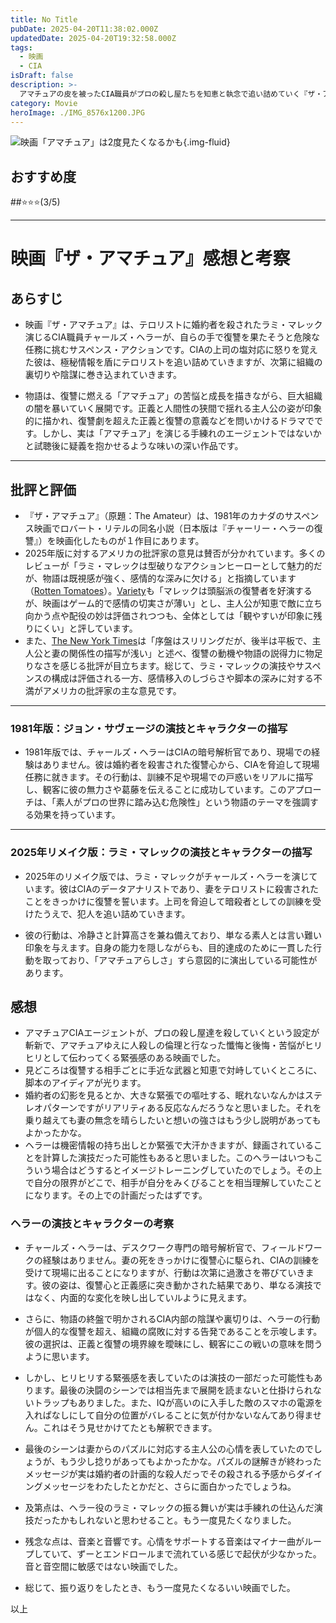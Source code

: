```yaml
---
title: No Title
pubDate: 2025-04-20T11:38:02.000Z
updatedDate: 2025-04-20T19:32:58.000Z
tags:
  - 映画
  - CIA
isDraft: false
description: >-
  アマチュアの皮を被ったCIA職員がプロの殺し屋たちを知恵と執念で追い詰めていく『ザ・アマチュア』。ラミ・マレック演じる主人公は復讐に燃える素人か、それとも冷徹に感情を演じる手練れか——観終わったあとにその“演技”の奥行きに気づいて、思わずもう一度観たくなる。ヒリヒリした緊張感が好きな人にはおすすめ。
category: Movie
heroImage: ./IMG_8576x1200.JPG
---
```


![映画「アマチュア」は2度見たくなるかも](https://object-storage.tyo2.conoha.io/v1/nc_.../blog-astro-assets/IMG_8576x1200.JPG){.img-fluid}

## おすすめ度

##⭐️⭐️⭐️(3/5)


------

# 映画『ザ・アマチュア』感想と考察

## あらすじ

- 映画『ザ・アマチュア』は、テロリストに婚約者を殺されたラミ・マレック演じるCIA職員チャールズ・ヘラーが、自らの手で復讐を果たそうと危険な任務に挑むサスペンス・アクションです。CIAの上司の塩対応に怒りを覚えた彼は、極秘情報を盾にテロリストを追い詰めていきますが、次第に組織の裏切りや陰謀に巻き込まれていきます。

- 物語は、復讐に燃える「アマチュア」の苦悩と成長を描きながら、巨大組織の闇を暴いていく展開です。正義と人間性の狭間で揺れる主人公の姿が印象的に描かれ、復讐劇を超えた正義と復讐の意義などを問いかけるドラマでです。しかし、実は「アマチュア」を演じる手練れのエージェントではないかと試聴後に疑義を抱かせるような味いの深い作品です。

---

## 批評と評価

- 『ザ・アマチュア』（原題：The Amateur）は、1981年のカナダのサスペンス映画でロバート・リテルの同名小説（日本版は『チャーリー・ヘラーの復讐』）を映画化したものが１作目にあります。
- 2025年版に対するアメリカの批評家の意見は賛否が分かれています。多くのレビューが「ラミ・マレックは型破りなアクションヒーローとして魅力的だが、物語は既視感が強く、感情的な深みに欠ける」と指摘しています（[Rotten Tomatoes](https://www.rottentomatoes.com/m/the_amateur_2025)）。[Variety](https://variety.com/2025/film/reviews/the-amateur-review-rami-malek-1236362272/)も「マレックは頭脳派の復讐者を好演するが、映画はゲーム的で感情の切実さが薄い」とし、主人公が知恵で敵に立ち向かう点や配役の妙は評価されつつも、全体としては「観やすいが印象に残りにくい」と評しています。
- また、[The New York Times](https://www.nytimes.com/2025/04/10/movies/the-amateur-review.html)は「序盤はスリリングだが、後半は平板で、主人公と妻の関係性の描写が浅い」と述べ、復讐の動機や物語の説得力に物足りなさを感じる批評が目立ちます。総じて、ラミ・マレックの演技やサスペンスの構成は評価される一方、感情移入のしづらさや脚本の深みに対する不満がアメリカの批評家の主な意見です。

---

### 1981年版：ジョン・サヴェージの演技とキャラクターの描写

- 1981年版では、チャールズ・ヘラーはCIAの暗号解析官であり、現場での経験はありません。彼は婚約者を殺害された復讐心から、CIAを脅迫して現場任務に就きます。その行動は、訓練不足や現場での戸惑いをリアルに描写し、観客に彼の無力さや葛藤を伝えることに成功しています。このアプローチは、「素人がプロの世界に踏み込む危険性」という物語のテーマを強調する効果を持っています。

---

### 2025年リメイク版：ラミ・マレックの演技とキャラクターの描写

- 2025年のリメイク版では、ラミ・マレックがチャールズ・ヘラーを演じています。彼はCIAのデータアナリストであり、妻をテロリストに殺害されたことをきっかけに復讐を誓います。上司を脅迫して暗殺者としての訓練を受けたうえで、犯人を追い詰めていきます。

- 彼の行動は、冷静さと計算高さを兼ね備えており、単なる素人とは言い難い印象を与えます。自身の能力を隠しながらも、目的達成のために一貫した行動を取っており、「アマチュアらしさ」すら意図的に演出している可能性があります。



## 感想

  - アマチュアCIAエージェントが、プロの殺し屋達を殺していくという設定が斬新で、アマチュアゆえに人殺しの倫理と行なった懺悔と後悔・苦悩がヒリヒリとして伝わってくる緊張感のある映画でした。
  - 見どころは復讐する相手ごとに手近な武器と知恵で対峙していくところに、脚本のアイディアが光ります。
  - 婚約者の幻影を見るとか、大きな緊張での嘔吐する、眠れないなんかはステレオパターンですがリアリティある反応なんだろうなと思いました。それを乗り越えても妻の無念を晴らしたいと想いの強さはもう少し説明があってもよかったかな。
  - ヘラーは機密情報の持ち出しとか緊張で大汗かきますが、録画されていることを計算した演技だった可能性もあると思いました。このヘラーはいつもこういう場合はどうするとイメージトレーニングしていたのでしょう。その上で自分の限界がどこで、相手が自分をみくびることを相当理解していたことになります。その上での計画だったはずです。

### ヘラーの演技とキャラクターの考察

- チャールズ・ヘラーは、デスクワーク専門の暗号解析官で、フィールドワークの経験はありません。妻の死をきっかけに復讐心に駆られ、CIAの訓練を受けて現場に出ることになりますが、行動は次第に過激さを帯びていきます。彼の姿は、復讐心と正義感に突き動かされた結果であり、単なる演技ではなく、内面的な変化を映し出していルように見えます。

- さらに、物語の終盤で明かされるCIA内部の陰謀や裏切りは、ヘラーの行動が個人的な復讐を超え、組織の腐敗に対する告発であることを示唆します。彼の選択は、正義と復讐の境界線を曖昧にし、観客にこの戦いの意味を問うように思います。

- しかし、ヒリヒリする緊張感を表していたのは演技の一部だった可能性もあります。最後の決闘のシーンでは相当先まで展開を読まないと仕掛けられないトラップもありました。また、IQが高いのに入手した敵のスマホの電源を入れぱなしにして自分の位置がバレることに気が付かないなんてあり得ません。これはそう見せかけてたとも解釈できます。
- 最後のシーンは妻からのパズルに対応する主人公の心情を表していたのでしょうが、もう少し捻りがあってもよかったかな。パズルの謎解きが終わったメッセージが実は婚約者の計画的な殺人だっでその殺される予感からダイイングメッセージをわたしたとかだと、さらに面白かったでしょうね。
- 及第点は、ヘラー役のラミ・マレックの振る舞いが実は手練れの仕込んだ演技だったかもしれないと思わせること。もう一度見たくなりました。
- 残念な点は、音楽と音響です。心情をサポートする音楽はマイナー曲がループしていて、ずーとエンドロールまで流れている感じで起伏が少なかった。音と音空間に敏感ではない映画でした。
- 総じて、振り返りをしたとき、もう一度見たくなるいい映画でした。



以上

